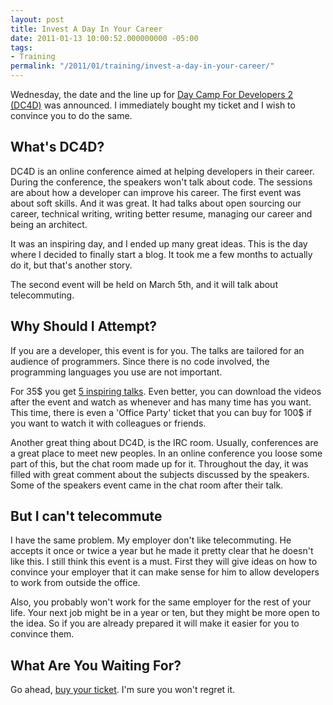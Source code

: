 ```yaml
---
layout: post
title: Invest A Day In Your Career
date: 2011-01-13 10:00:52.000000000 -05:00
tags:
- Training
permalink: "/2011/01/training/invest-a-day-in-your-career/"
---
```

Wednesday, the date and the line up for [Day Camp For Developers 2 (DC4D)](http://daycamp4developers.com/ "DC4D # 2") was announced. I immediately bought my ticket and I wish to convince you to do the same.

## What's DC4D?

DC4D is an online conference aimed at helping developers in their career. During the conference, the speakers won't talk about code. The sessions are about how a developer can improve his career. The first event was about soft skills. And it was great. It had talks about open sourcing our career, technical writing, writing better resume, managing our career and being an architect.

It was an inspiring day, and I ended up many great ideas. This is the day where I decided to finally start a blog. It took me a few months to actually do it, but that's another story.

The second event will be held on March 5th, and it will talk about telecommuting.

## Why Should I Attempt?

If you are a developer, this event is for you. The talks are tailored for an audience of programmers. Since there is no code involved, the programming languages you use are not important.

For 35$ you get [5 inspiring talks](http://daycamp4developers.com/day-camp-4-developers-2-telecommuting/sessions/ "Sessions"). Even better, you can download the videos after the event and watch as whenever and has many time has you want. This time, there is even a 'Office Party' ticket that you can buy for 100$ if you want to watch it with colleagues or friends.

Another great thing about DC4D, is the IRC room. Usually, conferences are a great place to meet new peoples. In an online conference you loose some part of this, but the chat room made up for it. Throughout the day, it was filled with great comment about the subjects discussed by the speakers. Some of the speakers event came in the chat room after their talk.

## But I can't telecommute

I have the same problem. My employer don't like telecommuting. He accepts it once or twice a year but he made it pretty clear that he doesn't like this. I still think this event is a must. First they will give ideas on how to convince your employer that it can make sense for him to allow developers to work from outside the office.

Also, you probably won't work for the same employer for the rest of your life. Your next job might be in a year or ten, but they might be more open to the idea. So if you are already prepared it will make it easier for you to convince them.

## What Are You Waiting For?

Go ahead, [buy your ticket](http://daycamp4developers.com/register "Register"). I'm sure you won't regret it.

